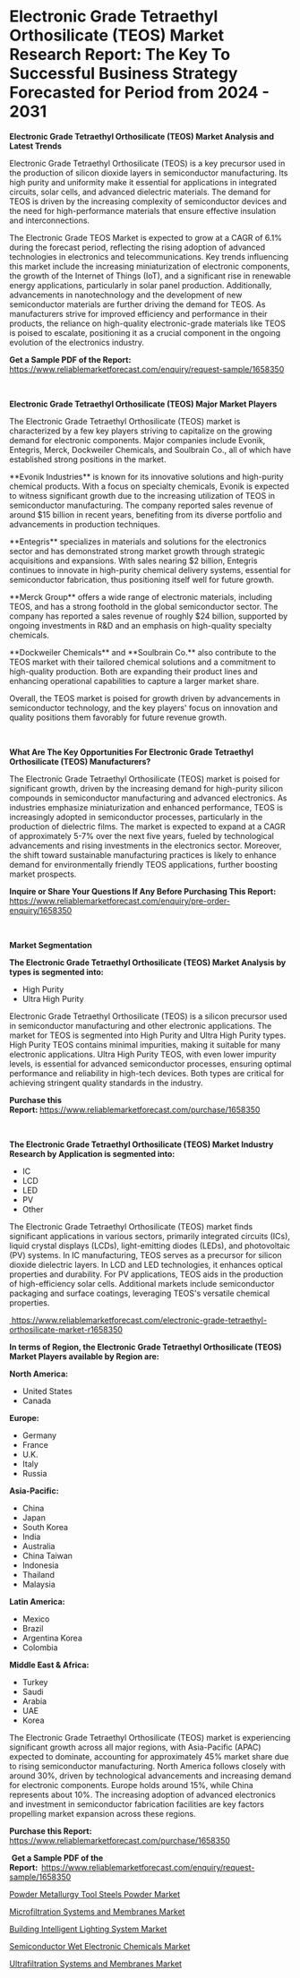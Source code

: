 <p><h1>Electronic Grade Tetraethyl Orthosilicate (TEOS) Market Research Report: The Key To Successful Business Strategy Forecasted for Period from 2024 - 2031</h1></p><p><strong>Electronic Grade Tetraethyl Orthosilicate (TEOS) Market Analysis and Latest Trends</strong></p>
<p><p>Electronic Grade Tetraethyl Orthosilicate (TEOS) is a key precursor used in the production of silicon dioxide layers in semiconductor manufacturing. Its high purity and uniformity make it essential for applications in integrated circuits, solar cells, and advanced dielectric materials. The demand for TEOS is driven by the increasing complexity of semiconductor devices and the need for high-performance materials that ensure effective insulation and interconnections.</p><p>The Electronic Grade TEOS Market is expected to grow at a CAGR of 6.1% during the forecast period, reflecting the rising adoption of advanced technologies in electronics and telecommunications. Key trends influencing this market include the increasing miniaturization of electronic components, the growth of the Internet of Things (IoT), and a significant rise in renewable energy applications, particularly in solar panel production. Additionally, advancements in nanotechnology and the development of new semiconductor materials are further driving the demand for TEOS. As manufacturers strive for improved efficiency and performance in their products, the reliance on high-quality electronic-grade materials like TEOS is poised to escalate, positioning it as a crucial component in the ongoing evolution of the electronics industry.</p></p>
<p><strong>Get a Sample PDF of the Report:&nbsp;</strong> <a href="https://www.reliablemarketforecast.com/enquiry/request-sample/1658350?utm_campaign=1134&utm_medium=2&utm_source=Github&utm_content=ia&utm_term=09122024&utm_id=electronic-grade-tetraethyl-orthosilicate-teos">https://www.reliablemarketforecast.com/enquiry/request-sample/1658350</a></p>
<p>&nbsp;</p>
<p><strong>Electronic Grade Tetraethyl Orthosilicate (TEOS) Major Market Players</strong></p>
<p><p>The Electronic Grade Tetraethyl Orthosilicate (TEOS) market is characterized by a few key players striving to capitalize on the growing demand for electronic components. Major companies include Evonik, Entegris, Merck, Dockweiler Chemicals, and Soulbrain Co., all of which have established strong positions in the market.</p><p>**Evonik Industries** is known for its innovative solutions and high-purity chemical products. With a focus on specialty chemicals, Evonik is expected to witness significant growth due to the increasing utilization of TEOS in semiconductor manufacturing. The company reported sales revenue of around $15 billion in recent years, benefiting from its diverse portfolio and advancements in production techniques.</p><p>**Entegris** specializes in materials and solutions for the electronics sector and has demonstrated strong market growth through strategic acquisitions and expansions. With sales nearing $2 billion, Entegris continues to innovate in high-purity chemical delivery systems, essential for semiconductor fabrication, thus positioning itself well for future growth.</p><p>**Merck Group** offers a wide range of electronic materials, including TEOS, and has a strong foothold in the global semiconductor sector. The company has reported a sales revenue of roughly $24 billion, supported by ongoing investments in R&D and an emphasis on high-quality specialty chemicals.</p><p>**Dockweiler Chemicals** and **Soulbrain Co.** also contribute to the TEOS market with their tailored chemical solutions and a commitment to high-quality production. Both are expanding their product lines and enhancing operational capabilities to capture a larger market share.</p><p>Overall, the TEOS market is poised for growth driven by advancements in semiconductor technology, and the key players' focus on innovation and quality positions them favorably for future revenue growth.</p></p>
<p>&nbsp;</p>
<p><strong>What Are The Key Opportunities For Electronic Grade Tetraethyl Orthosilicate (TEOS) Manufacturers?</strong></p>
<p><p>The Electronic Grade Tetraethyl Orthosilicate (TEOS) market is poised for significant growth, driven by the increasing demand for high-purity silicon compounds in semiconductor manufacturing and advanced electronics. As industries emphasize miniaturization and enhanced performance, TEOS is increasingly adopted in semiconductor processes, particularly in the production of dielectric films. The market is expected to expand at a CAGR of approximately 5-7% over the next five years, fueled by technological advancements and rising investments in the electronics sector. Moreover, the shift toward sustainable manufacturing practices is likely to enhance demand for environmentally friendly TEOS applications, further boosting market prospects.</p></p>
<p><strong>Inquire or Share Your Questions If Any Before Purchasing This Report:</strong> <a href="https://www.reliablemarketforecast.com/enquiry/pre-order-enquiry/1658350?utm_campaign=1134&utm_medium=2&utm_source=Github&utm_content=ia&utm_term=09122024&utm_id=electronic-grade-tetraethyl-orthosilicate-teos">https://www.reliablemarketforecast.com/enquiry/pre-order-enquiry/1658350</a></p>
<p>&nbsp;</p>
<p><strong>Market Segmentation</strong></p>
<p><strong>The Electronic Grade Tetraethyl Orthosilicate (TEOS) Market Analysis by types is segmented into:</strong></p>
<p><ul><li>High Purity</li><li>Ultra High Purity</li></ul></p>
<p><p>Electronic Grade Tetraethyl Orthosilicate (TEOS) is a silicon precursor used in semiconductor manufacturing and other electronic applications. The market for TEOS is segmented into High Purity and Ultra High Purity types. High Purity TEOS contains minimal impurities, making it suitable for many electronic applications. Ultra High Purity TEOS, with even lower impurity levels, is essential for advanced semiconductor processes, ensuring optimal performance and reliability in high-tech devices. Both types are critical for achieving stringent quality standards in the industry.</p></p>
<p><strong>Purchase this Report:&nbsp;</strong><a href="https://www.reliablemarketforecast.com/purchase/1658350?utm_campaign=1134&utm_medium=2&utm_source=Github&utm_content=ia&utm_term=09122024&utm_id=electronic-grade-tetraethyl-orthosilicate-teos">https://www.reliablemarketforecast.com/purchase/1658350</a></p>
<p>&nbsp;</p>
<p><strong>The Electronic Grade Tetraethyl Orthosilicate (TEOS) Market Industry Research by Application is segmented into:</strong></p>
<p><ul><li>IC</li><li>LCD</li><li>LED</li><li>PV</li><li>Other</li></ul></p>
<p><p>The Electronic Grade Tetraethyl Orthosilicate (TEOS) market finds significant applications in various sectors, primarily integrated circuits (ICs), liquid crystal displays (LCDs), light-emitting diodes (LEDs), and photovoltaic (PV) systems. In IC manufacturing, TEOS serves as a precursor for silicon dioxide dielectric layers. In LCD and LED technologies, it enhances optical properties and durability. For PV applications, TEOS aids in the production of high-efficiency solar cells. Additional markets include semiconductor packaging and surface coatings, leveraging TEOS's versatile chemical properties.</p></p>
<p><a href="https://www.reliablemarketforecast.com/electronic-grade-tetraethyl-orthosilicate-market-r1658350?utm_campaign=1134&utm_medium=2&utm_source=Github&utm_content=ia&utm_term=09122024&utm_id=electronic-grade-tetraethyl-orthosilicate-teos">&nbsp;https://www.reliablemarketforecast.com/electronic-grade-tetraethyl-orthosilicate-market-r1658350</a></p>
<p><strong>In terms of Region, the Electronic Grade Tetraethyl Orthosilicate (TEOS) Market Players available by Region are:</strong></p>
<p>
    <p> <strong> North America: </strong>
        <ul>
            <li>United States</li>
            <li>Canada</li>
        </ul>
        </p> 
    <p> <strong> Europe: </strong>
        <ul>
            <li>Germany</li>
            <li>France</li>
            <li>U.K.</li>
            <li>Italy</li>
            <li>Russia</li>
        </ul>
        </p> 
    <p> <strong> Asia-Pacific: </strong>
        <ul>
            <li>China</li>
            <li>Japan</li>
            <li>South Korea</li>
            <li>India</li>
            <li>Australia</li>
            <li>China Taiwan</li>
            <li>Indonesia</li>
            <li>Thailand</li>
            <li>Malaysia</li>
        </ul>
        </p> 
    <p> <strong> Latin America: </strong>
        <ul>
            <li>Mexico</li>
            <li>Brazil</li>
            <li>Argentina Korea</li>
            <li>Colombia</li>
        </ul>
        </p> 
    <p> <strong> Middle East & Africa: </strong>
        <ul>
            <li>Turkey</li>
            <li>Saudi</li>
            <li>Arabia</li>
            <li>UAE</li>
            <li>Korea</li>
        </ul>
    </p>
    </p>
<p><p>The Electronic Grade Tetraethyl Orthosilicate (TEOS) market is experiencing significant growth across all major regions, with Asia-Pacific (APAC) expected to dominate, accounting for approximately 45% market share due to rising semiconductor manufacturing. North America follows closely with around 30%, driven by technological advancements and increasing demand for electronic components. Europe holds around 15%, while China represents about 10%. The increasing adoption of advanced electronics and investment in semiconductor fabrication facilities are key factors propelling market expansion across these regions.</p></p>
<p><strong>Purchase this Report: </strong><a href="https://www.reliablemarketforecast.com/purchase/1658350?utm_campaign=1134&utm_medium=2&utm_source=Github&utm_content=ia&utm_term=09122024&utm_id=electronic-grade-tetraethyl-orthosilicate-teos">https://www.reliablemarketforecast.com/purchase/1658350</a></p>
<p>&nbsp;<strong>Get a Sample PDF of the Report:&nbsp;&nbsp;</strong><a href="https://www.reliablemarketforecast.com/enquiry/request-sample/1658350?utm_campaign=1134&utm_medium=2&utm_source=Github&utm_content=ia&utm_term=09122024&utm_id=electronic-grade-tetraethyl-orthosilicate-teos">https://www.reliablemarketforecast.com/enquiry/request-sample/1658350</a></p>
<p><strong></strong></p>
<p><p><a href="https://github.com/BryceTownsendr/Market-Research-Report-List-7/blob/main/powder-metallurgy-tool-steels-powder-market.md?utm_campaign=1134&utm_medium=2&utm_source=Github&utm_content=ia&utm_term=09122024&utm_id=electronic-grade-tetraethyl-orthosilicate-teos">Powder Metallurgy Tool Steels Powder Market</a></p><p><a href="https://www.linkedin.com/pulse/projected-revenue-demand-microfiltration-systems-membranes-46omc?utm_campaign=1134&utm_medium=2&utm_source=Github&utm_content=ia&utm_term=09122024&utm_id=electronic-grade-tetraethyl-orthosilicate-teos">Microfiltration Systems and Membranes Market</a></p><p><a href="https://www.linkedin.com/pulse/building-intelligent-lighting-system-market-report-demographics-u3paf?utm_campaign=1134&utm_medium=2&utm_source=Github&utm_content=ia&utm_term=09122024&utm_id=electronic-grade-tetraethyl-orthosilicate-teos">Building Intelligent Lighting System Market</a></p><p><a href="https://www.linkedin.com/pulse/in-depth-analysis-semiconductor-wet-electronic-chemicals-market-c8e0f?utm_campaign=1134&utm_medium=2&utm_source=Github&utm_content=ia&utm_term=09122024&utm_id=electronic-grade-tetraethyl-orthosilicate-teos">Semiconductor Wet Electronic Chemicals Market</a></p><p><a href="https://www.linkedin.com/pulse/revolutionizing-success-in-depth-review-theglobal-ultrafiltration-ysoyc?utm_campaign=1134&utm_medium=2&utm_source=Github&utm_content=ia&utm_term=09122024&utm_id=electronic-grade-tetraethyl-orthosilicate-teos">Ultrafiltration Systems and Membranes Market</a></p></p>
